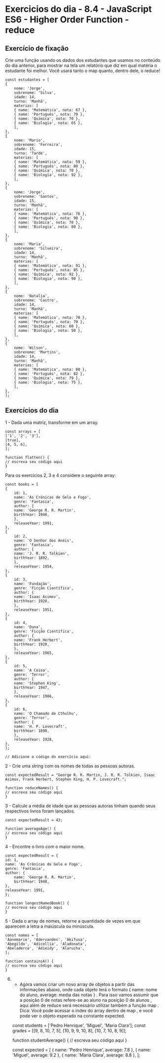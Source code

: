 # Exercicios do dia - 8.4 - JavaScript ES6 - Higher Order Function - reduce

## Exercício de fixação

Crie uma função usando os dados dos estudantes que usamos no conteúdo do dia anterior, para mostrar na tela um relatório que diz em qual matéria o estudante foi melhor. Você usará tanto o map quanto, dentro dele, o reduce!

    const estudantes = [
    {
        nome: 'Jorge',
        sobrenome: 'Silva',
        idade: 14,
        turno: 'Manhã',
        materias: [
        { name: 'Matemática', nota: 67 },
        { name: 'Português', nota: 79 },
        { name: 'Química', nota: 70 },
        { name: 'Biologia', nota: 65 },
        ],
    },
    {
        nome: 'Mario',
        sobrenome: 'Ferreira',
        idade: 15,
        turno: 'Tarde',
        materias: [
        { name: 'Matemática', nota: 59 },
        { name: 'Português', nota: 80 },
        { name: 'Química', nota: 78 },
        { name: 'Biologia', nota: 92 },
        ],
    },
    {
        nome: 'Jorge',
        sobrenome: 'Santos',
        idade: 15,
        turno: 'Manhã',
        materias: [
        { name: 'Matemática', nota: 76 },
        { name: 'Português', nota: 90 },
        { name: 'Química', nota: 70 },
        { name: 'Biologia', nota: 80 },
        ],
    },
    {
        nome: 'Maria',
        sobrenome: 'Silveira',
        idade: 14,
        turno: 'Manhã',
        materias: [
        { name: 'Matemática', nota: 91 },
        { name: 'Português', nota: 85 },
        { name: 'Química', nota: 92 },
        { name: 'Biologia', nota: 90 },
        ],
    },
    {
        nome: 'Natalia',
        sobrenome: 'Castro',
        idade: 14,
        turno: 'Manhã',
        materias: [
        { name: 'Matemática', nota: 70 },
        { name: 'Português', nota: 70 },
        { name: 'Química', nota: 60 },
        { name: 'Biologia', nota: 50 },
        ],
    },
    {
        nome: 'Wilson',
        sobrenome: 'Martins',
        idade: 14,
        turno: 'Manhã',
        materias: [
        { name: 'Matemática', nota: 80 },
        { name: 'Português', nota: 82 },
        { name: 'Química', nota: 79 },
        { name: 'Biologia', nota: 75 },
        ],
    },
    ];

## Exercícios do dia 

1 - Dada uma matriz, transforme em um array.

    const arrays = [
    ['1', '2', '3'],
    [true],
    [4, 5, 6],
    ];

    function flatten() {
    // escreva seu código aqui
    }

Para os exercícios 2, 3 e 4 considere o seguinte array:

    const books = [
    {
        id: 1,
        name: 'As Crônicas de Gelo e Fogo',
        genre: 'Fantasia',
        author: {
        name: 'George R. R. Martin',
        birthYear: 1948,
        },
        releaseYear: 1991,
    },
    {
        id: 2,
        name: 'O Senhor dos Anéis',
        genre: 'Fantasia',
        author: {
        name: 'J. R. R. Tolkien',
        birthYear: 1892,
        },
        releaseYear: 1954,
    },
    {
        id: 3,
        name: 'Fundação',
        genre: 'Ficção Científica',
        author: {
        name: 'Isaac Asimov',
        birthYear: 1920,
        },
        releaseYear: 1951,
    },
    {
        id: 4,
        name: 'Duna',
        genre: 'Ficção Científica',
        author: {
        name: 'Frank Herbert',
        birthYear: 1920,
        },
        releaseYear: 1965,
    },
    {
        id: 5,
        name: 'A Coisa',
        genre: 'Terror',
        author: {
        name: 'Stephen King',
        birthYear: 1947,
        },
        releaseYear: 1986,
    },
    {
        id: 6,
        name: 'O Chamado de Cthulhu',
        genre: 'Terror',
        author: {
        name: 'H. P. Lovecraft',
        birthYear: 1890,
        },
        releaseYear: 1928,
    },
    ];

    // Adicione o código do exercício aqui:

2 - Crie uma string com os nomes de todas as pessoas autoras.

    const expectedResult = "George R. R. Martin, J. R. R. Tolkien, Isaac Asimov, Frank Herbert, Stephen King, H. P. Lovecraft.";

    function reduceNames() {
    // escreva seu código aqui
    }

3 - Calcule a média de idade que as pessoas autoras tinham quando seus respectivos livros foram lançados.

    const expectedResult = 43;

    function averageAge() {
    // escreva seu código aqui
    }

4 - Encontre o livro com o maior nome.


    const expectedResult = {
    id: 1,
    name: 'As Crônicas de Gelo e Fogo',
    genre: 'Fantasia',
    author: {
        name: 'George R. R. Martin',
        birthYear: 1948,
    },
    releaseYear: 1991,
    };

    function longestNamedBook() {
    // escreva seu código aqui
    }

5 - Dada o array de nomes, retorne a quantidade de vezes em que aparecem a letra a maiúscula ou minúscula.

    const names = [
    'Aanemarie', 'Adervandes', 'Akifusa',
    'Abegildo', 'Adicellia', 'Aladonata',
    'Abeladerco', 'Adieidy', 'Alarucha',
    ];

    function containsA() {
    // escreva seu código aqui
    }

6. - Agora vamos criar um novo array de objetos a partir das informações abaixo, onde cada objeto terá o formato { name: nome do aluno, average: media das notas } . Para isso vamos assumir que a posição 0 de notas refere-se ao aluno na posição 0 de alunos , aqui além de reduce será necessário utilizar também a função map . Dica: Você pode acessar o index do array dentro de map , e você pode ver o objeto esperado na constante expected.

    const students = ['Pedro Henrique', 'Miguel', 'Maria Clara'];
    const grades = [[9, 8, 10, 7, 5], [10, 9, 9, 10, 8], [10, 7, 10, 8, 9]];

    function studentAverage() {
    // escreva seu código aqui
    }

    const expected = [
    { name: 'Pedro Henrique', average: 7.8 },
    { name: 'Miguel', average: 9.2 },
    { name: 'Maria Clara', average: 8.8 },
    ];
